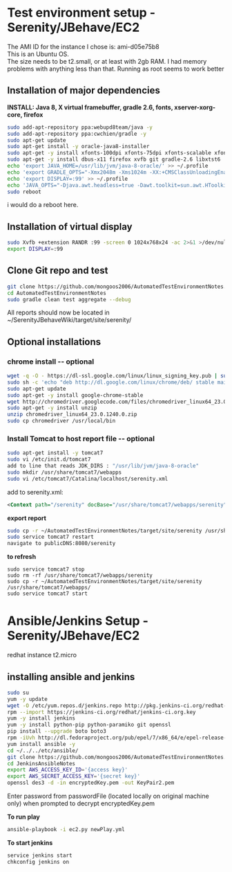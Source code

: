 # Test environment setup - Serenity/JBehave/EC2 #
The AMI ID for the instance I chose is: ami-d05e75b8  
This is an Ubuntu OS.  
The size needs to be t2.small, or at least with 2gb RAM. I had memory problems with anything less than that.
Running as root seems to work better

## Installation of major dependencies ##
**INSTALL: Java 8, X virtual framebuffer, gradle 2.6, fonts, xserver-xorg-core, firefox**
```bash
sudo add-apt-repository ppa:webupd8team/java -y
sudo add-apt-repository ppa:cwchien/gradle -y
sudo apt-get update
sudo apt-get install -y oracle-java8-installer
sudo apt-get -y install xfonts-100dpi xfonts-75dpi xfonts-scalable xfonts-cyrillic xserver-xorg-core
sudo apt-get -y install dbus-x11 firefox xvfb git gradle-2.6 libxtst6
echo 'export JAVA_HOME=/usr/lib/jvm/java-8-oracle/' >> ~/.profile
echo 'export GRADLE_OPTS="-Xmx2048m -Xms1024m -XX:+CMSClassUnloadingEnabled -XX:+HeapDumpOnOutOfMemoryError"' >> ~/.profile
echo 'export DISPLAY=:99' >> ~/.profile
echo 'JAVA_OPTS="-Djava.awt.headless=true -Dawt.toolkit=sun.awt.HToolkit"' >> ~/.profile
sudo reboot
```

i would do a reboot here.

## Installation of virtual display ##
```bash
sudo Xvfb +extension RANDR :99 -screen 0 1024x768x24 -ac 2>&1 >/dev/null &
export DISPLAY=:99
```


## Clone Git repo and test ##
```bash
git clone https://github.com/mongoos2006/AutomatedTestEnvironmentNotes.git
cd AutomatedTestEnvironmentNotes
sudo gradle clean test aggregate --debug
```
All reports should now be located in ~/SerenityJBehaveWiki/target/site/serenity/

## Optional installations ##
### chrome install -- optional ###
```bash
wget -q -O - https://dl-ssl.google.com/linux/linux_signing_key.pub | sudo apt-key add -
sudo sh -c 'echo "deb http://dl.google.com/linux/chrome/deb/ stable main" >> /etc/apt/sources.list.d/google.list'
sudo apt-get update
sudo apt-get -y install google-chrome-stable
wget http://chromedriver.googlecode.com/files/chromedriver_linux64_23.0.1240.0.zip
sudo apt-get -y install unzip
unzip chromedriver_linux64_23.0.1240.0.zip
sudo cp chromedriver /usr/local/bin
```

### Install Tomcat to host report file -- optional ###
```bash
sudo apt-get install -y tomcat7
sudo vi /etc/init.d/tomcat7
add to line that reads JDK_DIRS : "/usr/lib/jvm/java-8-oracle"
sudo mkdir /usr/share/tomcat7/webapps
sudo vi /etc/tomcat7/Catalina/localhost/serenity.xml
```
add to serenity.xml:
```xml
<Context path="/serenity" docBase="/usr/share/tomcat7/webapps/serenity"/>
```

**export report**
```bash
sudo cp -r ~/AutomatedTestEnvironmentNotes/target/site/serenity /usr/share/tomcat7/webapps/
sudo service tomcat7 restart
navigate to publicDNS:8080/serenity
```
**to refresh**
```
sudo service tomcat7 stop
sudo rm -rf /usr/share/tomcat7/webapps/serenity
sudo cp -r ~/AutomatedTestEnvironmentNotes/target/site/serenity /usr/share/tomcat7/webapps/
sudo service tomcat7 start
```



# Ansible/Jenkins Setup - Serenity/JBehave/EC2 #
redhat instance t2.micro  

## installing ansible and jenkins ##
```bash
sudo su
yum -y update
wget -O /etc/yum.repos.d/jenkins.repo http://pkg.jenkins-ci.org/redhat-stable/jenkins.repo
rpm --import https://jenkins-ci.org/redhat/jenkins-ci.org.key
yum -y install jenkins
yum -y install python-pip python-paramiko git openssl
pip install --upgrade boto boto3
rpm -iUvh http://dl.fedoraproject.org/pub/epel/7/x86_64/e/epel-release-7-5.noarch.rpm
yum install ansible -y
cd ~/../../etc/ansible/
git clone https://github.com/mongoos2006/AutomatedTestEnvironmentNotes.git
cd JenkinsAnsibleNotes
export AWS_ACCESS_KEY_ID='{access key}'
export AWS_SECRET_ACCESS_KEY='{secret key}'
openssl des3 -d -in encryptedKey.pem -out KeyPair2.pem
```
Enter password from passwordFile (located locally on original machine only) when prompted to decrypt encryptedKey.pem

**To run play**
```bash
ansible-playbook -i ec2.py newPlay.yml
```

**To start jenkins**
```bash
service jenkins start
chkconfig jenkins on
```
